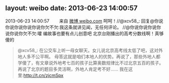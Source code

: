 layout: weibo
date: 2013-06-23 14:00:57
---
<meta name="referrer" content="no-referrer" />

2013-06-23 14:00:57  &nbsp;&nbsp;&nbsp;&nbsp;&nbsp;&nbsp; 来自 <a href="http://weibo.com/" rel="nofollow">微博 weibo.com</a>
呵呵！//@xcv58_: 回复@你说你说你说你说你说你欠不欠:我这条就讲见闻，无任何评论。 //@你说你说你说你说你说你欠不欠:嚯 编故事也要有点儿创意吧 北京台刚播出的高考分数线啊！真够傻的
>  @xcv58_: 在公交车上听一母女聊天。女儿说北京高考线太低了吧，这对外地人多不公平啊。 母答这就是咱们本地人的优势。再说了，那些外地人都学傻了，有文章说外地考七百的孩子比算奥数规律比不过北京五百的孩子。再说了北京的题目多灵活啊，外地人肯定考不好…… 我在这里:http://t.cn/zjcmSpx ​​​
